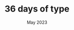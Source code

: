 ---
slug: 36days
title: "36 days of type"
description: >
  This is a personal project I created for the 2023 edition of 36 Days of Type. For this project, my goal was to give each letter a distinctive appearance by experimenting with vertex and fragment shaders, which provided a valuable learning experience as I became familiar with GLSL.
stack:
  - GLSL
  - Next js
  - Web Gl
  - Three js
links:
  - name: "Github"
    url: "https://github.com/Kolark/36daysoftype"
  - name: "Website"
    url: "/projects/36daysoftype/index.html"
img: "36days.jpg"
date: "May 2023"
order: 4
draft: true
---
